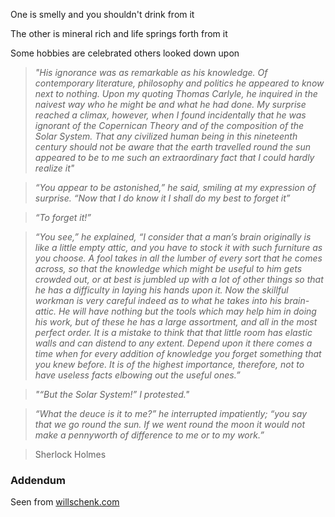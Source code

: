 One is smelly and you shouldn't drink from it 

The other is mineral rich and life springs forth from it

Some hobbies are celebrated others looked down upon

> _"His ignorance was as remarkable as his knowledge. Of contemporary literature, philosophy and politics he appeared to know next to nothing. Upon my quoting Thomas Carlyle, he inquired in the naivest way who he might be and what he had done. My surprise reached a climax, however, when I found incidentally that he was ignorant of the Copernican Theory and of the composition of the Solar System. That any civilized human being in this nineteenth century should not be aware that the earth travelled round the sun appeared to be to me such an extraordinary fact that I could hardly realize it"_

> _“You appear to be astonished,” he said, smiling at my expression of surprise. “Now that I do know it I shall do my best to forget it”_

> _“To forget it!”_

> _“You see,” he explained, “I consider that a man’s brain originally is like a little empty attic, and you have to stock it with such furniture as you choose. A fool takes in all the lumber of every sort that he comes across, so that the knowledge which might be useful to him gets crowded out, or at best is jumbled up with a lot of other things so that he has a difficulty in laying his hands upon it. Now the skillful workman is very careful indeed as to what he takes into his brain-attic. He will have nothing but the tools which may help him in doing his work, but of these he has a large assortment, and all in the most perfect order. It is a mistake to think that that little room has elastic walls and can distend to any extent. Depend upon it there comes a time when for every addition of knowledge you forget something that you knew before. It is of the highest importance, therefore, not to have useless facts elbowing out the useful ones.”_

> _"“But the Solar System!” I protested."_

> _“What the deuce is it to me?” he interrupted impatiently; “you say that we go round the sun. If we went round the moon it would not make a pennyworth of difference to me or to my work.”_

> Sherlock Holmes

### Addendum 

Seen from [willschenk.com](https://willschenk.com/fragments/2024/unnecessary_knowledge/)


